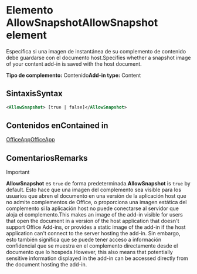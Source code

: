 # <a name="allowsnapshot-element"></a><span data-ttu-id="fe327-101">Elemento AllowSnapshot</span><span class="sxs-lookup"><span data-stu-id="fe327-101">AllowSnapshot element</span></span>

<span data-ttu-id="fe327-102">Especifica si una imagen de instantánea de su complemento de contenido debe guardarse con el documento host.</span><span class="sxs-lookup"><span data-stu-id="fe327-102">Specifies whether a snapshot image of your content add-in is saved with the host document.</span></span>

<span data-ttu-id="fe327-103">**Tipo de complemento:** Contenido</span><span class="sxs-lookup"><span data-stu-id="fe327-103">**Add-in type:** Content</span></span>

## <a name="syntax"></a><span data-ttu-id="fe327-104">Sintaxis</span><span class="sxs-lookup"><span data-stu-id="fe327-104">Syntax</span></span>

```XML
<AllowSnapshot> [true | false]</AllowSnapshot>
```

## <a name="contained-in"></a><span data-ttu-id="fe327-105">Contenidos en</span><span class="sxs-lookup"><span data-stu-id="fe327-105">Contained in</span></span>

[<span data-ttu-id="fe327-106">OfficeApp</span><span class="sxs-lookup"><span data-stu-id="fe327-106">OfficeApp</span></span>](officeapp.md)

## <a name="remarks"></a><span data-ttu-id="fe327-107">Comentarios</span><span class="sxs-lookup"><span data-stu-id="fe327-107">Remarks</span></span>

 > [!IMPORTANT]
 > <span data-ttu-id="fe327-108">**AllowSnapshot** es `true` de forma predeterminada.</span><span class="sxs-lookup"><span data-stu-id="fe327-108">**AllowSnapshot** is `true` by default.</span></span> <span data-ttu-id="fe327-109">Esto hace que una imagen del complemento sea visible para los usuarios que abren el documento en una versión de la aplicación host que no admite complementos de Office, o proporciona una imagen estática del complemento si la aplicación host no puede conectarse al servidor que aloja el complemento.</span><span class="sxs-lookup"><span data-stu-id="fe327-109">This makes an image of the add-in visible for users that open the document in a version of the host application that doesn't support Office Add-ins, or provides a static image of the add-in if the host application can't connect to the server hosting the add-in.</span></span> <span data-ttu-id="fe327-110">Sin embargo, esto también significa que se puede tener acceso a información confidencial que se muestra en el complemento directamente desde el documento que lo hospeda.</span><span class="sxs-lookup"><span data-stu-id="fe327-110">However, this also means that potentially sensitive information displayed in the add-in can be accessed directly from the document hosting the add-in.</span></span>

